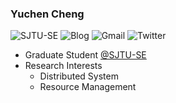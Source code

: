 ### Yuchen Cheng

![SJTU-SE](http://img.shields.io/badge/SJTU--SE-C9151E?style=flat-square)
![Blog](http://img.shields.io/badge/rudeigerc.dev-FF4088?style=flat-square&logo=Hugo&logoColor=white&link=https://rudeigerc.dev)
![Gmail](https://img.shields.io/badge/rudeigerc@gmail.com-D14836?style=flat-square&logo=Gmail&logoColor=white&link=mailto:rudeigerc@gmail.com)
![Twitter](https://img.shields.io/badge/yuchen__cheng-1DA1F2?style=flat-square&logo=Twitter&logoColor=white&link=https://twitter.com/yuchen_cheng)

<!--
**rudeigerc/rudeigerc** is a ✨ _special_ ✨ repository because its `README.md` (this file) appears on your GitHub profile.

Here are some ideas to get you started:

- 🔭 I’m currently working on ...
- 🌱 I’m currently learning ...
- 👯 I’m looking to collaborate on ...
- 🤔 I’m looking for help with ...
- 💬 Ask me about ...
- 📫 How to reach me: ...
- 😄 Pronouns: ...
- ⚡ Fun fact: ...
-->

- Graduate Student [@SJTU-SE](https://github.com/SJTU-SE)
- Research Interests
  - Distributed System
  - Resource Management
